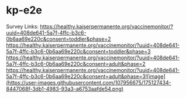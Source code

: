 # kp-e2e


Survey Links:
https://healthy.kaiserpermanente.org/vaccinemonitor/?uuid=408de641-5a7f-4ffc-b3c6-0b6aa69e220c&consent=toddler&phase=2
https://healthy.kaiserpermanente.org/vaccinemonitor/?uuid=408de641-5a7f-4ffc-b3c6-0b6aa69e220c&consent=toddler&phase=3
https://healthy.kaiserpermanente.org/vaccinemonitor/?uuid=408de641-5a7f-4ffc-b3c6-0b6aa69e220c&consent=adult&phase=2
https://healthy.kaiserpermanente.org/vaccinemonitor/?uuid=408de641-5a7f-4ffc-b3c6-0b6aa69e220c&consent=adult&phase=3![image](https://user-images.githubusercontent.com/107956675/175127434-8447068f-3db1-4983-93a3-a6753aafde54.png)
